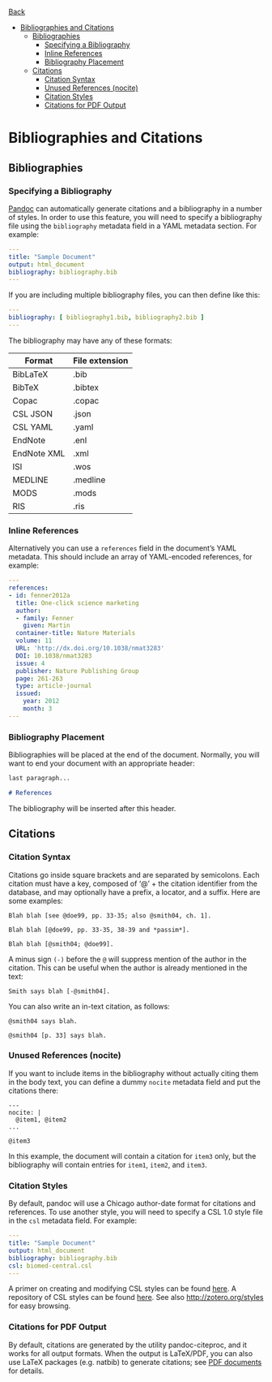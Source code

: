 [Back](/docs/advanced-export.md)


<!-- toc orderedList:0 -->

- [Bibliographies and Citations](#bibliographies-and-citations)
	- [Bibliographies](#bibliographies)
		- [Specifying a Bibliography](#specifying-a-bibliography)
		- [Inline References](#inline-references)
		- [Bibliography Placement](#bibliography-placement)
	- [Citations](#citations)
		- [Citation Syntax](#citation-syntax)
		- [Unused References (nocite)](#unused-references-nocite)
		- [Citation Styles](#citation-styles)
		- [Citations for PDF Output](#citations-for-pdf-output)

<!-- tocstop -->


# Bibliographies and Citations
## Bibliographies
### Specifying a Bibliography
[Pandoc](http://pandoc.org/MANUAL.html#citations) can automatically generate citations and a bibliography in a number of styles. In order to use this feature, you will need to specify a bibliography file using the `bibliography` metadata field in a YAML metadata section. For example:  
```yaml
---
title: "Sample Document"
output: html_document
bibliography: bibliography.bib
---
```   

If you are including multiple bibliography files, you can then define like this:  
```yaml
---
bibliography: [ bibliography1.bib, bibliography2.bib ]
---
```

The bibliography may have any of these formats:  

| Format | File extension  |
|---|---|
| BibLaTeX	| .bib |  
| BibTeX	| .bibtex |  
| Copac	| .copac |  
| CSL JSON	| .json |  
| CSL YAML	| .yaml |  
| EndNote	| .enl |  
| EndNote XML	| .xml |  
| ISI	| .wos |  
| MEDLINE	| .medline |  
| MODS	| .mods |  
| RIS	| .ris |  

### Inline References
Alternatively you can use a `references` field in the document’s YAML metadata. This should include an array of YAML-encoded references, for example:
```yaml
---
references:
- id: fenner2012a
  title: One-click science marketing
  author:
  - family: Fenner
    given: Martin
  container-title: Nature Materials
  volume: 11
  URL: 'http://dx.doi.org/10.1038/nmat3283'
  DOI: 10.1038/nmat3283
  issue: 4
  publisher: Nature Publishing Group
  page: 261-263
  type: article-journal
  issued:
    year: 2012
    month: 3
---
```

### Bibliography Placement
Bibliographies will be placed at the end of the document. Normally, you will want to end your document with an appropriate header:
```markdown
last paragraph...

# References
```  
The bibliography will be inserted after this header.


## Citations  
### Citation Syntax
Citations go inside square brackets and are separated by semicolons. Each citation must have a key, composed of ‘@’ + the citation identifier from the database, and may optionally have a prefix, a locator, and a suffix. Here are some examples:  
```
Blah blah [see @doe99, pp. 33-35; also @smith04, ch. 1].

Blah blah [@doe99, pp. 33-35, 38-39 and *passim*].

Blah blah [@smith04; @doe99].
```  

A minus sign `(-)` before the `@` will suppress mention of the author in the citation. This can be useful when the author is already mentioned in the text:  
```
Smith says blah [-@smith04].
```  
You can also write an in-text citation, as follows:
```
@smith04 says blah.

@smith04 [p. 33] says blah.
```
### Unused References (nocite)
If you want to include items in the bibliography without actually citing them in the body text, you can define a dummy `nocite` metadata field and put the citations there:
```
---
nocite: |
  @item1, @item2
...

@item3
```
In this example, the document will contain a citation for `item3` only, but the bibliography will contain entries for `item1`, `item2`, and `item3`.

### Citation Styles
By default, pandoc will use a Chicago author-date format for citations and references. To use another style, you will need to specify a CSL 1.0 style file in the `csl` metadata field. For example:   

```yaml  
---
title: "Sample Document"
output: html_document
bibliography: bibliography.bib
csl: biomed-central.csl
---
```
A primer on creating and modifying CSL styles can be found [here](http://citationstyles.org/downloads/primer.html). A repository of CSL styles can be found [here](https://github.com/citation-style-language/styles). See also http://zotero.org/styles for easy browsing.

### Citations for PDF Output
By default, citations are generated by the utility pandoc-citeproc, and it works for all output formats. When the output is LaTeX/PDF, you can also use LaTeX packages (e.g. natbib) to generate citations; see [PDF documents](./pdf.md) for details.
